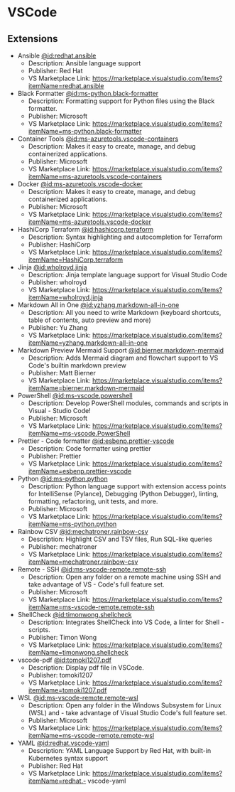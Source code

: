 # VSCode

## Extensions

- Ansible [@id:redhat.ansible](vscode:extension/redhat.ansible)
  - Description: Ansible language support
  - Publisher: Red Hat
  - VS Marketplace Link: https://marketplace.visualstudio.com/items?itemName=redhat.ansible
- Black Formatter [@id:ms-python.black-formatter](vscode:extension/ms-python.black-formatter)
  - Description: Formatting support for Python files using the Black formatter.
  - Publisher: Microsoft
  - VS Marketplace Link: https://marketplace.visualstudio.com/items?itemName=ms-python.black-formatter
- Container Tools [@id:ms-azuretools.vscode-containers](vscode:extension/ms-azuretools.vscode-containers)
  - Description: Makes it easy to create, manage, and debug containerized applications.
  - Publisher: Microsoft
  - VS Marketplace Link: https://marketplace.visualstudio.com/items?itemName=ms-azuretools.vscode-containers
- Docker [@id:ms-azuretools.vscode-docker](vscode:extension/ms-azuretools.vscode-docker)
  - Description: Makes it easy to create, manage, and debug containerized applications.
  - Publisher: Microsoft
  - VS Marketplace Link: https://marketplace.visualstudio.com/items?itemName=ms-azuretools.vscode-docker
- HashiCorp Terraform [@id:hashicorp.terraform](vscode:extension/hashicorp.terraform)
  - Description: Syntax highlighting and autocompletion for Terraform
  - Publisher: HashiCorp
  - VS Marketplace Link: https://marketplace.visualstudio.com/items?itemName=HashiCorp.terraform
- Jinja [@id:wholroyd.jinja](vscode:extension/wholroyd.jinja)
  - Description: Jinja template language support for Visual Studio Code
  - Publisher: wholroyd
  - VS Marketplace Link: https://marketplace.visualstudio.com/items?itemName=wholroyd.jinja
- Markdown All in One [@id:yzhang.markdown-all-in-one](vscode:extension/yzhang.markdown-all-in-one)
  - Description: All you need to write Markdown (keyboard shortcuts, table of contents, auto preview and more)
  - Publisher: Yu Zhang
  - VS Marketplace Link: https://marketplace.visualstudio.com/items?itemName=yzhang.markdown-all-in-one
- Markdown Preview Mermaid Support [@id:bierner.markdown-mermaid](vscode:extension/bierner.markdown-mermaid)
  - Description: Adds Mermaid diagram and flowchart support to VS Code's builtin markdown preview
  - Publisher: Matt Bierner
  - VS Marketplace Link: https://marketplace.visualstudio.com/items?itemName=bierner.markdown-mermaid
- PowerShell [@id:ms-vscode.powershell](vscode:extension/ms-vscode.powershell)
  - Description: Develop PowerShell modules, commands and scripts in Visual   - Studio Code!
  - Publisher: Microsoft
  - VS Marketplace Link: https://marketplace.visualstudio.com/items?itemName=ms-vscode.PowerShell
- Prettier - Code formatter [@id:esbenp.prettier-vscode](vscode:extension/esbenp.prettier-vscode)
  - Description: Code formatter using prettier
  - Publisher: Prettier
  - VS Marketplace Link: https://marketplace.visualstudio.com/items?itemName=esbenp.prettier-vscode
- Python [@id:ms-python.python](vscode:extension/ms-python.python)
  - Description: Python language support with extension access points for IntelliSense (Pylance), Debugging (Python Debugger), linting, formatting, refactoring, unit tests, and more.
  - Publisher: Microsoft
  - VS Marketplace Link: https://marketplace.visualstudio.com/items?itemName=ms-python.python
- Rainbow CSV [@id:mechatroner.rainbow-csv](vscode:extension/mechatroner.rainbow-csv)
  - Description: Highlight CSV and TSV files, Run SQL-like queries
  - Publisher: mechatroner
  - VS Marketplace Link: https://marketplace.visualstudio.com/items?itemName=mechatroner.rainbow-csv
- Remote - SSH [@id:ms-vscode-remote.remote-ssh](vscode:extension/ms-vscode-remote.remote-ssh)
  - Description: Open any folder on a remote machine using SSH and take advantage of VS   - Code's full feature set.
  - Publisher: Microsoft
  - VS Marketplace Link: https://marketplace.visualstudio.com/items?itemName=ms-vscode-remote.remote-ssh
- ShellCheck [@id:timonwong.shellcheck](vscode:extension/timonwong.shellcheck)
  - Description: Integrates ShellCheck into VS Code, a linter for Shell   - scripts.
  - Publisher: Timon Wong
  - VS Marketplace Link: https://marketplace.visualstudio.com/items?itemName=timonwong.shellcheck
- vscode-pdf [@id:tomoki1207.pdf](vscode:extension/tomoki1207.pdf)
  - Description: Display pdf file in VSCode.
  - Publisher: tomoki1207
  - VS Marketplace Link: https://marketplace.visualstudio.com/items?itemName=tomoki1207.pdf
- WSL [@id:ms-vscode-remote.remote-wsl](vscode:extension/ms-vscode-remote.remote-wsl)
  - Description: Open any folder in the Windows Subsystem for Linux (WSL) and   - take advantage of Visual Studio Code's full feature set.
  - Publisher: Microsoft
  - VS Marketplace Link: https://marketplace.visualstudio.com/items?itemName=ms-vscode-remote.remote-wsl
- YAML [@id:redhat.vscode-yaml](vscode:extension/redhat.vscode-yaml)
  - Description: YAML Language Support by Red Hat, with built-in Kubernetes syntax support
  - Publisher: Red Hat
  - VS Marketplace Link: https://marketplace.visualstudio.com/items?itemName=redhat.- vscode-yaml
